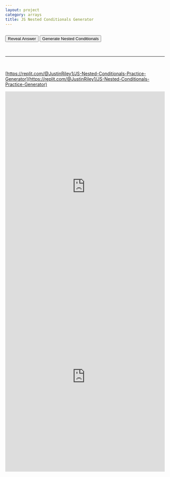 ```yaml
---
layout: project
category: arrays
title: JS Nested Conditionals Generator
---
```



<pre id="output"></pre>
<button onclick="revealAnswer()">Reveal Answer</button>
<span id="answer" style="display:none;"></span>
<button onclick="generateConditionals()">Generate Nested Conditionals</button>

<script>

let myvar = 0;
let value = eval(myvar);
let logicOp1;
let value1;
let logicOp2;
let value2;
let logicOp3;
let value3;
generateConditionals();

function logicalOperator() {
    let b = Math.random();
    if (b < 1/6) {
        return "> ";
    } else if (b < 2/6) {
        return "< ";
    } else if (b < 3/6) {
        return "<= ";
    } else if (b < 4/6) {
        return ">= ";
    } else if (b < 5/6) {
        return "!= ";
    } else {
        return "== ";
    }
}

function generateConditionals() {
    let outputString = "";
    let variableString = "var value = ";
    myvar = Math.floor(Math.random() * 21);
    variableString += myvar;
    variableString += ";\n";
    outputString += variableString;

    outputString += "if (value ";
    logicOp1 = logicalOperator();
    outputString += logicOp1;
    value1 = Math.floor(Math.random() * 11) + 5;
    outputString += value1 + ") {\n";

    outputString += "  if (value ";
    logicOp2 = logicalOperator();
    outputString += logicOp2;
    value2 = Math.floor(Math.random() * 11) + 5;
    outputString += value2 + ") {\n";
    outputString += "    alert('apple');\n";
    outputString += "  } else {\n";
    outputString += "    alert('banana');\n";
    outputString += "  }\n";
    outputString += "} else {\n";

    outputString += "  if (value ";
    logicOp3 = logicalOperator();
    outputString += logicOp3;
    value3 = Math.floor(Math.random() * 11) + 5;
    outputString += value3 + ") {\n";
    outputString += "    alert('coconut');\n";
    outputString += "  } else {\n";
    outputString += "    alert('dragonfruit');\n";
    outputString += "  }\n";
    outputString += "}\n";

    document.getElementById("output").innerHTML = outputString;
    document.getElementById("answer").innerHTML = "";
    document.getElementById("answer").style.display = "none";
}

function revealAnswer() {
    //myvar = document.querySelector("var").innerText;
    value = eval(myvar);
    // logicOp1 = document.querySelector("if").innerText;
    // value1 = document.querySelector("if").nextElementSibling.innerText;
    // logicOp2 = document.querySelector("if").querySelector("if").innerText;
    // value2 = document.querySelector("if").querySelector("if").nextElementSibling.innerText;
    // logicOp3 = document.querySelector("if").nextElementSibling.innerText;
    // value3 = document.querySelector("if").nextElementSibling.nextElementSibling.innerText;
    let result;

    if (eval(value + logicOp1 + value1)) {
        if (eval(value + logicOp2 + value2)) {
            result = 'apple';
        } else {
            result = 'banana';
        }
    } else {
        if (eval(value + logicOp3 + value3)) {
            result = 'coconut';
        } else {
            result = 'dragonfruit';
        }
    }

    document.getElementById("answer").innerHTML = "Answer: " + result;
    document.getElementById("answer").style.display = "block";
}
</script>

<br>
<hr>
<br>

[https://replit.com/@JustinRiley1/JS-Nested-Conditionals-Practice-Generator](https://replit.com/@JustinRiley1/JS-Nested-Conditionals-Practice-Generator)

<iframe frameborder="0" width="100%" height="600px" src="https://replit.com/@JustinRiley1/JS-Nested-Conditionals-Practice-Generator?embed=true" ></iframe>

<iframe src="https://trinket.io/embed/python3/e8b6033319?outputOnly=true&runOption=run&start=result" width="100%" height="600" frameborder="0" marginwidth="0" marginheight="0" allowfullscreen></iframe>
